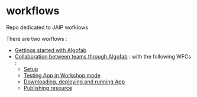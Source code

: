 # workflows
Repo dedicated to JAIP wofklows

There are two worflows : 
* [Gettings started with Algofab](./getting_started)
* [Collaboration between teams through Algofab](./collaboration) : with the following WFCs :
  * [Setup](./collaboration/setup)
  * [Testing App in Workshop mode](./collaboration/workshop)
  * [Downloading, deploying and running App](./collaboration/download)
  * [Publishing resource](./collaboration/publish)
